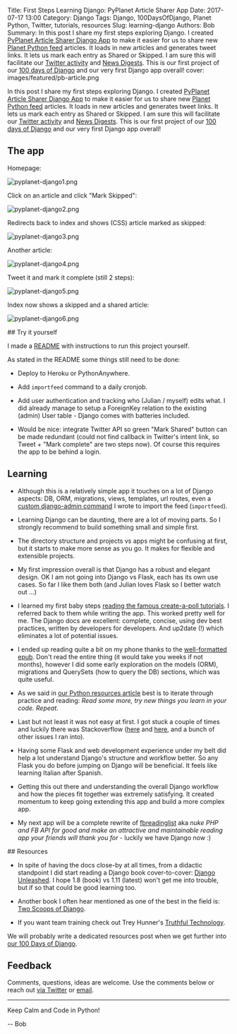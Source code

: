 Title: First Steps Learning Django: PyPlanet Article Sharer App
Date: 2017-07-17 13:00
Category: Django
Tags: Django, 100DaysOfDjango, Planet Python, Twitter, tutorials, resources
Slug: learning-django
Authors: Bob
Summary: In this post I share my first steps exploring Django. I created [PyPlanet Article Sharer Django App](https://github.com/pybites/pyplanet-django) to make it easier for us to share new [Planet Python feed](planetpython.org) articles. It loads in new articles and generates tweet links. It lets us mark each entry as Shared or Skipped. I am sure this will facilitate our [Twitter activity](https://twitter.com/pybites) and [News Digests](https://pybit.es/pages/news.html). This is our first project of our [100 days of Django](https://pybit.es/special-100days-of-code.html) and our very first Django app overall!
cover: images/featured/pb-article.png

In this post I share my first steps exploring Django. I created [PyPlanet Article Sharer Django App](https://github.com/pybites/pyplanet-django) to make it easier for us to share new [Planet Python feed](planetpython.org) articles. It loads in new articles and generates tweet links. It lets us mark each entry as Shared or Skipped. I am sure this will facilitate our [Twitter activity](https://twitter.com/pybites) and [News Digests](https://pybit.es/pages/news.html). This is our first project of our [100 days of Django](https://pybit.es/special-100days-of-code.html) and our very first Django app overall!

## The app

Homepage:

![pyplanet-django1.png]({filename}/images/pyplanet-django1.png)

Click on an article and click "Mark Skipped":

![pyplanet-django2.png]({filename}/images/pyplanet-django2.png)

Redirects back to index and shows (CSS) article marked as skipped:

![pyplanet-django3.png]({filename}/images/pyplanet-django3.png)

Another article:

![pyplanet-django4.png]({filename}/images/pyplanet-django4.png)

Tweet it and mark it complete (still 2 steps):

![pyplanet-django5.png]({filename}/images/pyplanet-django5.png)

Index now shows a skipped and a shared article:

![pyplanet-django6.png]({filename}/images/pyplanet-django6.png)

## Try it yourself

I made a [README](https://github.com/pybites/pyplanet-django) with instructions to run this project yourself.

As stated in the README some things still need to be done:

* Deploy to Heroku or PythonAnywhere.

* Add `importfeed` command to a daily cronjob.

* Add user authentication and tracking who (Julian / myself) edits what. I did already manage to setup a ForeignKey relation to the existing (admin) User table - Django comes with batteries included.

* Would be nice: integrate Twitter API so green "Mark Shared" button can be made redundant (could not find callback in Twitter's intent link, so Tweet + "Mark complete" are two steps now). Of course this requires the app to be behind a login.

## Learning

- Although this is a relatively simple app it touches on a lot of Django aspects: DB, ORM, migrations, views, templates, url routes, even a [custom django-admin command](https://docs.djangoproject.com/en/dev/howto/custom-management-commands/) I wrote to import the feed (`importfeed`).

- Learning Django can be daunting, there are a lot of moving parts. So I strongly recommend to build something small and simple first.

- The directory structure and projects vs apps might be confusing at first, but it starts to make more sense as you go. It makes for flexible and extensible projects.

- My first impression overall is that Django has a robust and elegant design. OK I am not going into Django vs Flask, each has its own use cases. So far I like them both (and Julian loves Flask so I better watch out ...)

- I learned my first baby steps [reading the famous create-a-poll tutorials](https://docs.djangoproject.com/en/1.11/intro/). I referred back to them while writing the app. This worked pretty well for me. The Django docs are excellent: complete, concise, using dev best practices, written by developers for developers. And up2date (!) which eliminates a lot of potential issues.

- I ended up reading quite a bit on my phone thanks to the [well-formatted epub](https://media.readthedocs.org/epub/django/1.11.x/django.epub). Don't read the entire thing (it would take you weeks if not months), however I did some early exploration on the models (ORM), migrations and QuerySets (how to query the DB) sections, which was quite useful.

- As we said in [our Python resources article](https://pybit.es/python-resources.html) best is to iterate through practice and reading: *Read some more, try new things you learn in your code. Repeat.*

- Last but not least it was not easy at first. I got stuck a couple of times and luckily there was Stackoverflow ([here](https://stackoverflow.com/questions/24013531/django-model-using-auth-group-as-a-foreignkey) and [here](https://stackoverflow.com/questions/33086444/django-1-8-migrate-is-not-creating-tables), and a bunch of other issues I ran into).

- Having some Flask and web development experience under my belt did help a lot understand Django's structure and workflow better. So any Flask you do before jumping on Django will be beneficial. It feels like learning Italian after Spanish.

- Getting this out there and understanding the overall Django workflow and how the pieces fit together was extremely satisfying. It created momentum to keep going extending this app and build a more complex app.

- My next app will be a complete rewrite of [fbreadinglist](http://fbreadinglist.com/) aka *nuke PHP and FB API for good and make an attractive and maintainable reading app your friends will thank you for* - luckily we have Django now :)

## Resources

- In spite of having the docs close-by at all times, from a didactic standpoint I did start reading a Django book cover-to-cover: [Django Unleashed](https://www.amazon.com/dp/0321985079/?tag=pyb0f-20). I hope 1.8 (book) vs 1.11 (latest) won't get me into trouble, but if so that could be good learning too. 

- Another book I often hear mentioned as one of the best in the field is: [Two Scoops of Django](https://www.amazon.com/dp/0692915729/?tag=pyb0f-20).

- If you want team training check out Trey Hunner's [Truthful Technology](http://truthful.technology).

We will probably write a dedicated resources post when we get further into [our 100 Days of Django](https://pybit.es/special-100days-of-code.html).

## Feedback

Comments, questions, ideas are welcome. Use the comments below or reach out [via Twitter](https://twitter.com/pybites) or <a href="mailto:pybitesblog@gmail.com">email</a>.

---

Keep Calm and Code in Python!

-- Bob
